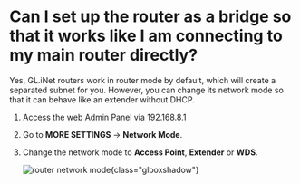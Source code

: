 # Can I set up the router as a bridge so that it works like I am connecting to my main router directly?

Yes, GL.iNet routers work in router mode by default, which will create a separated subnet for you. However, you can change its network mode so that it can behave like an extender without DHCP.

1. Access the web Admin Panel via 192.168.8.1
2. Go to **MORE SETTINGS** -> **Network Mode**.
3. Change the network mode to **Access Point**, **Extender** or **WDS**.

    ![router network mode](https://static.gl-inet.com/docs/router/en/3/tutorials/setup_the_router_as_a_bridge/router_network_mode.jpg){class="glboxshadow"}
